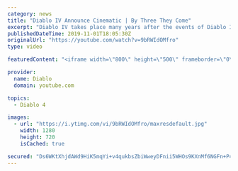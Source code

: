 ```yaml
---
category: news
title: "Diablo IV Announce Cinematic | By Three They Come"
excerpt: "Diablo IV takes place many years after the events of Diablo III, after millions have been slaughtered by the actions of the High Heavens and Burning Hells alike."
publishedDateTime: 2019-11-01T18:05:30Z
originalUrl: "https://youtube.com/watch?v=9bRWIdOMfro"
type: video

featuredContent: "<iframe width=\"800\" height=\"500\" frameborder=\"0\" src=\"https://www.youtube.com/embed/9bRWIdOMfro\" allow=\"accelerometer; autoplay; encrypted-media; gyroscope; picture-in-picture\" allowfullscreen></iframe>"

provider:
  name: Diablo
  domain: youtube.com

topics:
  - Diablo 4

images:
  - url: "https://i.ytimg.com/vi/9bRWIdOMfro/maxresdefault.jpg"
    width: 1280
    height: 720
    isCached: true

secured: "Ds6WKtXhjdAWd9HiK5mqYi+v4qukbsZbiWweyDFnii5WHOs9KXnMf6NGFn+P4UmK/jz+hpQtFLOH9AiRN2ba1e76MOuO/3OhKqyl7Uu8nv9Bx6k/vfHxFEgkXQQUVNZwq2DsTGB+451QdySzs51XbLkZWY0DvM2ITC8XeQP7/yGHV2VC1umj1qABBUrDs+OjqRdkLelg9gXFXAtGBuXzUcRH4jk2hoCnqk5yZlMJKAwWkEZMQ5UOj6m4pukAvdRWhaEHwhpdhTwWs8UQzIA9WShqFT7rxq16s7D9ZNOjNl5Ds0JSMqEP4e5O7z8AnQT6FIF7i8OBC3oqGPzCBDL9nlbKYkQeTJk1aTl5AQpCYhyT1ndn+uef94ZjEkUc3g1arjPhhJI1YOLzBnlrEkRFEpgG4XVCWDy3ilA4HQzO3YUv22b/7+MthZwhmC1CHJMx;5y6OwRYLg6lsqB/psmKxEQ=="
---
```


